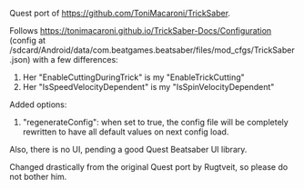 Quest port of https://github.com/ToniMacaroni/TrickSaber.

Follows https://tonimacaroni.github.io/TrickSaber-Docs/Configuration (config at /sdcard/Android/data/com.beatgames.beatsaber/files/mod_cfgs/TrickSaber.json) with a few differences:
1. Her "EnableCuttingDuringTrick" is my "EnableTrickCutting"
2. Her "IsSpeedVelocityDependent" is my "IsSpinVelocityDependent"

Added options:
1. "regenerateConfig": when set to true, the config file will be completely rewritten to have all default values on next config load.

Also, there is no UI, pending a good Quest Beatsaber UI library.

Changed drastically from the original Quest port by Rugtveit, so please do not bother him.
